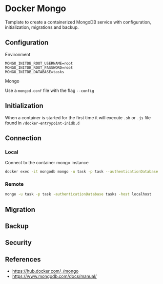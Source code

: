 # Docker Mongo

Template to create a containerized MongoDB service with configuration,
initialization, migrations and backup.

## Configuration

Environment

```env
MONGO_INITDB_ROOT_USERNAME=root
MONGO_INITDB_ROOT_PASSWORD=root
MONGO_INITDB_DATABASE=tasks
```

Mongo

Use a `mongod.conf` file with the flag `--config`

## Initialization

When a container is started for the first time it will execute `.sh` or `.js`
file found in `/docker-entrypoint-inidb.d`

## Connection

### Local

Connect to the container mongo instance

```sh
docker exec -it mongodb mongo -u task -p task --authenticationDatabase tasks
```

### Remote

```bash
mongo -u task -p task -authenticationDatabase tasks -host localhost
```

## Migration

## Backup

## Security

## References

- <https://hub.docker.com/_/mongo>
- <https://www.mongodb.com/docs/manual/>
